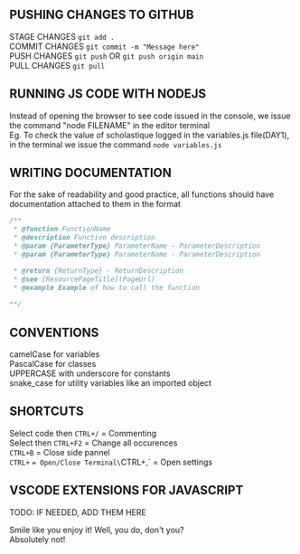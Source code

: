 ## PUSHING CHANGES TO GITHUB

STAGE CHANGES `git add .`\
COMMIT CHANGES `git commit -m "Message here"`\
PUSH CHANGES `git push` OR `git push origin main`\
PULL CHANGES `git pull`


## RUNNING JS CODE WITH NODEJS

Instead of opening the browser to see code issued in the console, we issue the command "node FILENAME" in the editor terminal\
Eg. To check the value of scholastique logged in the variables.js file(DAY1), in the terminal we issue the command `node variables.js`

## WRITING DOCUMENTATION
    
For the sake of readability and good practice, all functions should have documentation attached to them in the format

```Javascript
/**
 * @function FunctionName
 * @description Function description
 * @param {ParameterType} ParameterName - ParameterDescription
 * @param {ParameterType} ParameterName - ParameterDescription

 * @return {ReturnType} - ReturnDescription
 * @see [ResourcePageTitle](PageUrl)
 * @example Example of how to call the function
 
**/
```

## CONVENTIONS

camelCase for variables\
PascalCase for classes\
UPPERCASE with underscore for constants\
snake_case for utility variables like an imported object

## SHORTCUTS

Select code then `CTRL+/` = Commenting\
Select then `CTRL+F2` = Change all occurences\
`CTRL+B` = Close side pannel\
`CTRL+` ` = Open/Close Terminal\
`CTRL+,` = Open settings

## VSCODE EXTENSIONS FOR JAVASCRIPT

TODO: IF NEEDED, ADD THEM HERE



Smile like you enjoy it! Well, you do, don't you?\
Absolutely not!
